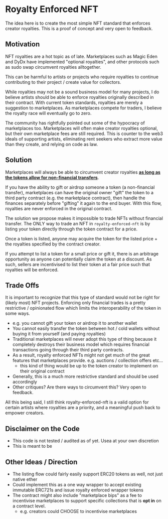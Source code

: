# Royalty Enforced NFT

The idea here is to create the most simple NFT standard that enforces creator royalties. This is a proof of concept and very open to feedback.

## Motivation

NFT royalties are a hot topic as of late. Marketplaces such as Magic Eden and DyDx have implemented "optional royalties", and other protocols such as sudo swap circumvent royalties alltogether.

This can be harmful to artists or projects who require royalties to continue contributing to their project / create value for collectors.

While royalties may not be a sound business model for many projects, I do believe artists should be able to enforce royalties originally described in their contract. With current token standards, royalties are merely a suggestion to marketplaces. As marketplaces compete for traders, I believe the royalty race will eventually go to zero.

The community has rightfully pointed out some of the hypocracy of marketplaces too. Marketplaces will often make creator royalties optional, but their own marketplace fees are still required. This is counter to the web3 ideals of supporting artists, eliminating rent seekers who extract more value than they create, and relying on code as law.

## Solution

Marketplaces will always be able to circumvent creator royalties <u>**as long as the tokens allow for non-financial transfers**</u>.

If you have the ability to gift or airdrop someone a token (a non-financial transfer), marketplaces can have the original owner "gift" the token to a third party contract (e.g. the marketplace contract), then handle the finances separately before "gifting" it again to the end buyer. With this flow, royalties are never enforced in the original contract.

The solution we propose makes it impossible to trade NFTs without financial transfer. The ONLY way to trade an NFT in `royalty-enforced-nft` is by listing your token directly through the token contract for a price.

Once a token is listed, anyone may acquire the token for the listed price + the royalties specified by the contract creator.

If you attempt to list a token for a small price or gift it, there is an arbitrage opportunity as anyone can potentially claim the token at a discount. As such, sellers are incentivised to list their token at a fair price such that royalties will be enforced.

## Trade Offs

It is important to recognize that this type of standard would not be right for (likely most) NFT projects. Enforcing only financial trades is a pretty restrictive / opinionated flow which limits the interoperability of the token in some ways.

- e.g. you cannot gift your token or airdrop it to another wallet
- You cannot easily transfer the token between hot / cold wallets without buying it from yourself (and paying royalties)
- Traditional marketplaces will never adopt this type of thing because it completely destroys their business model which requires financial transactions going through their third party contracts.
- As a result, royalty enforced NFTs might not get much of the great features that marketplaces provide. e.g. auctions / collection offers etc...
  - this kind of thing would be up to the token creator to implement on their original contract
- Generally, this is a much more restrictive standard and should be used accordingly
- Other critiques? Are there ways to circumvent this? Very open to feedback.

All this being said, I still think royalty-enforced-nft is a valid option for certain artists where royalties are a priority, and a meaningful push back to empower creators.

## Disclaimer on the Code

- This code is not tested / audited as of yet. Usea at your own discretion
- This is meant to be

## Other Ideas / Direction

- The listing flow could fairly easily support ERC20 tokens as well, not just native ether
- Could implement this as a one way wrapper to accept existing immutable ERC721s and issue royalty enforced wrapper tokens
- The contract might also include "marketplace bips" as a fee to incentivise marketplaces to support specific collections that is **opt in** on a contract level.
  - e.g. creators could CHOOSE to incentivise marketplaces
